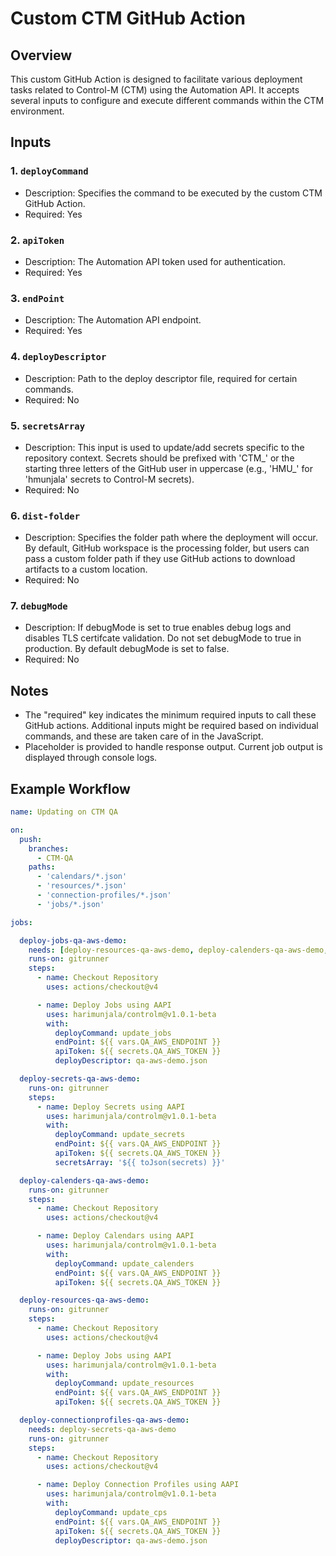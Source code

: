 # Custom CTM GitHub Action

## Overview
This custom GitHub Action is designed to facilitate various deployment tasks related to Control-M (CTM) using the Automation API. It accepts several inputs to configure and execute different commands within the CTM environment.

## Inputs

### 1. `deployCommand`
- Description: Specifies the command to be executed by the custom CTM GitHub Action.
- Required: Yes

### 2. `apiToken`
- Description: The Automation API token used for authentication.
- Required: Yes

### 3. `endPoint`
- Description: The Automation API endpoint.
- Required: Yes

### 4. `deployDescriptor`
- Description: Path to the deploy descriptor file, required for certain commands.
- Required: No

### 5. `secretsArray`
- Description: This input is used to update/add secrets specific to the repository context. Secrets should be prefixed with 'CTM_' or the starting three letters of the GitHub user in uppercase (e.g., 'HMU_' for 'hmunjala' secrets to Control-M secrets).
- Required: No

### 6. `dist-folder`
- Description: Specifies the folder path where the deployment will occur. By default, GitHub workspace is the processing folder, but users can pass a custom folder path if they use GitHub actions to download artifacts to a custom location.
- Required: No

### 7. `debugMode`
- Description: If debugMode is set to true enables debug logs and disables TLS certifcate validation. Do not set debugMode to true in production. By default debugMode is set to false.
- Required: No

## Notes
- The "required" key indicates the minimum required inputs to call these GitHub actions. Additional inputs might be required based on individual commands, and these are taken care of in the JavaScript.
- Placeholder is provided to handle response output. Current job output is displayed through console logs.

## Example Workflow

```yaml
name: Updating on CTM QA

on:
  push:
    branches:
      - CTM-QA
    paths:
      - 'calendars/*.json'
      - 'resources/*.json'
      - 'connection-profiles/*.json'
      - 'jobs/*.json'

jobs:

  deploy-jobs-qa-aws-demo:
    needs: [deploy-resources-qa-aws-demo, deploy-calenders-qa-aws-demo, deploy-connectionprofiles-qa-aws-demo]
    runs-on: gitrunner
    steps:
      - name: Checkout Repository
        uses: actions/checkout@v4

      - name: Deploy Jobs using AAPI
        uses: harimunjala/controlm@v1.0.1-beta
        with:
          deployCommand: update_jobs
          endPoint: ${{ vars.QA_AWS_ENDPOINT }}
          apiToken: ${{ secrets.QA_AWS_TOKEN }}
          deployDescriptor: qa-aws-demo.json

  deploy-secrets-qa-aws-demo:
    runs-on: gitrunner
    steps:
      - name: Deploy Secrets using AAPI
        uses: harimunjala/controlm@v1.0.1-beta
        with:
          deployCommand: update_secrets
          endPoint: ${{ vars.QA_AWS_ENDPOINT }}
          apiToken: ${{ secrets.QA_AWS_TOKEN }}
          secretsArray: '${{ toJson(secrets) }}'

  deploy-calenders-qa-aws-demo:
    runs-on: gitrunner
    steps:
      - name: Checkout Repository
        uses: actions/checkout@v4

      - name: Deploy Calendars using AAPI
        uses: harimunjala/controlm@v1.0.1-beta
        with:
          deployCommand: update_calenders
          endPoint: ${{ vars.QA_AWS_ENDPOINT }}
          apiToken: ${{ secrets.QA_AWS_TOKEN }}

  deploy-resources-qa-aws-demo:
    runs-on: gitrunner
    steps:
      - name: Checkout Repository
        uses: actions/checkout@v4

      - name: Deploy Jobs using AAPI
        uses: harimunjala/controlm@v1.0.1-beta
        with:
          deployCommand: update_resources
          endPoint: ${{ vars.QA_AWS_ENDPOINT }}
          apiToken: ${{ secrets.QA_AWS_TOKEN }}

  deploy-connectionprofiles-qa-aws-demo:
    needs: deploy-secrets-qa-aws-demo
    runs-on: gitrunner
    steps:
      - name: Checkout Repository
        uses: actions/checkout@v4

      - name: Deploy Connection Profiles using AAPI
        uses: harimunjala/controlm@v1.0.1-beta
        with:
          deployCommand: update_cps
          endPoint: ${{ vars.QA_AWS_ENDPOINT }}
          apiToken: ${{ secrets.QA_AWS_TOKEN }}
          deployDescriptor: qa-aws-demo.json